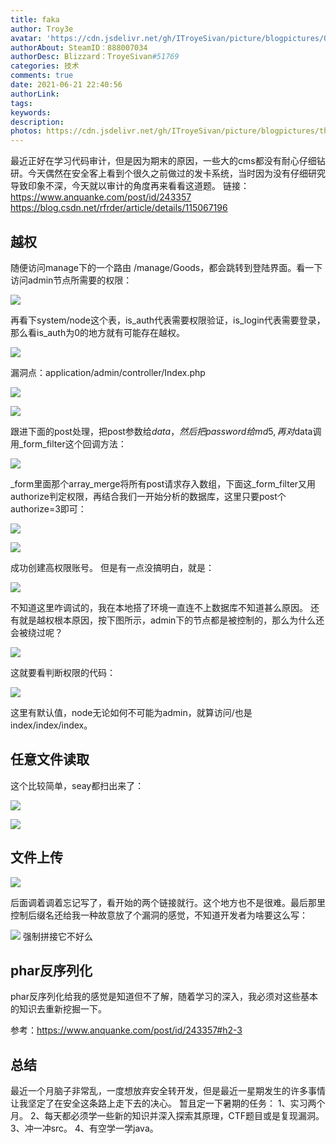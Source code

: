 ```yaml
---
title: faka
author: Troy3e
avatar: 'https://cdn.jsdelivr.net/gh/ITroyeSivan/picture/blogpictures/QQ%E5%9B%BE%E7%89%8720210427144151.jpg'
authorAbout: SteamID：888007034
authorDesc: Blizzard：TroyeSivan#51769
categories: 技术
comments: true
date: 2021-06-21 22:40:56
authorLink:
tags:
keywords:
description:
photos: https://cdn.jsdelivr.net/gh/ITroyeSivan/picture/blogpictures/thumb-1920-1151994.png
---
```

最近正好在学习代码审计，但是因为期末的原因，一些大的cms都没有耐心仔细钻研。今天偶然在安全客上看到个很久之前做过的发卡系统，当时因为没有仔细研究导致印象不深，今天就以审计的角度再来看看这道题。
链接：https://www.anquanke.com/post/id/243357
https://blog.csdn.net/rfrder/article/details/115067196

## 越权

随便访问manage下的一个路由 /manage/Goods，都会跳转到登陆界面。看一下访问admin节点所需要的权限：

![](https://cdn.jsdelivr.net/gh/ITroyeSivan/picture/blogpictures/20210621203800.png)

再看下system/node这个表，is_auth代表需要权限验证，is_login代表需要登录，那么看is_auth为0的地方就有可能存在越权。

![](https://cdn.jsdelivr.net/gh/ITroyeSivan/picture/blogpictures/20210621204256.png)

漏洞点：application/admin/controller/Index.php

![](https://cdn.jsdelivr.net/gh/ITroyeSivan/picture/blogpictures/20210621213017.png)

![](https://cdn.jsdelivr.net/gh/ITroyeSivan/picture/blogpictures/20210621213052.png)

跟进下面的post处理，把post参数给$data，然后把password给md5,再对$data调用_form_filter这个回调方法：

![](https://cdn.jsdelivr.net/gh/ITroyeSivan/picture/blogpictures/20210621213313.png)

_form里面那个array_merge将所有post请求存入数组，下面这_form_filter又用authorize判定权限，再结合我们一开始分析的数据库，这里只要post个authorize=3即可：

![](https://cdn.jsdelivr.net/gh/ITroyeSivan/picture/blogpictures/20210621213740.png)

![](https://cdn.jsdelivr.net/gh/ITroyeSivan/picture/blogpictures/20210621214049.png)

成功创建高权限账号。
但是有一点没搞明白，就是：

![](https://cdn.jsdelivr.net/gh/ITroyeSivan/picture/blogpictures/20210621214159.png)

不知道这里咋调试的，我在本地搭了环境一直连不上数据库不知道甚么原因。
还有就是越权根本原因，按下图所示，admin下的节点都是被控制的，那么为什么还会被绕过呢？

![](https://cdn.jsdelivr.net/gh/ITroyeSivan/picture/blogpictures/20210621214501.png)

这就要看判断权限的代码：

![](https://cdn.jsdelivr.net/gh/ITroyeSivan/picture/blogpictures/20210621214716.png)

这里有默认值，node无论如何不可能为admin，就算访问/也是index/index/index。

## 任意文件读取
这个比较简单，seay都扫出来了：

![](https://cdn.jsdelivr.net/gh/ITroyeSivan/picture/blogpictures/20210621214951.png)

![](https://cdn.jsdelivr.net/gh/ITroyeSivan/picture/blogpictures/20210621215040.png)

## 文件上传

![](https://cdn.jsdelivr.net/gh/ITroyeSivan/picture/blogpictures/20210621220215.png)

后面调着调着忘记写了，看开始的两个链接就行。这个地方也不是很难。最后那里控制后缀名还给我一种故意放了个漏洞的感觉，不知道开发者为啥要这么写：

![](https://cdn.jsdelivr.net/gh/ITroyeSivan/picture/blogpictures/20210621223125.png)
强制拼接它不好么

## phar反序列化
phar反序列化给我的感觉是知道但不了解，随着学习的深入，我必须对这些基本的知识去重新挖掘一下。

参考：https://www.anquanke.com/post/id/243357#h2-3

## 总结
最近一个月脑子非常乱，一度想放弃安全转开发，但是最近一星期发生的许多事情让我坚定了在安全这条路上走下去的决心。
暂且定一下暑期的任务：
1、实习两个月。
2、每天都必须学一些新的知识并深入探索其原理，CTF题目或是复现漏洞。
3、冲一冲src。
4、有空学一学java。






